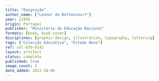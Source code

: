 ```yaml
---
title: "Emigração"
author_name: ["Leonor de Bettencourt"]
year: y1956
origin: Portugal
publisher: "Ministério da Educação Nacional"
formats: [book, book-cover]
disciplines: [graphic-design, illustration, typography, lettering]
tags: ["Colecção Educativa", "Estado Novo"]
ref: sol-030-0142
layout: artifact
status: complete
published: true
image_count: 2
date_added: 2022-10-06
---
```

